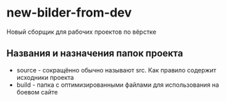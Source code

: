 # new-bilder-from-dev

 Новый сборщик для рабочих проектов по вёрстке

## Названия и назначения папок проекта

- source - сокращённо обычно называют src. Как правило содержит исходники проекта
- build - папка с оптимизированными файлами для использования на боевом сайте